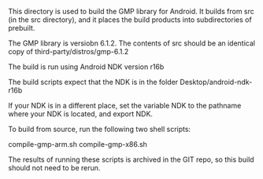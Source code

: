 This directory is used to build the GMP library for Android. It builds from src (in the src directory),
and it places the build products into subdirectories of prebuilt.

The GMP library is versiobn 6.1.2. The contents of src should be an identical copy of third-party/distros/gmp-6.1.2

The build is run using Android NDK version r16b

The build scripts expect that the NDK is in the folder Desktop/android-ndk-r16b

If your NDK is in a different place, set the variable NDK to the pathname where your
NDK is located, and export NDK.

To build from source, run the following two shell scripts:

compile-gmp-arm.sh
compile-gmp-x86.sh

The results of running these scripts is archived in the GIT repo, so this build should not need to be rerun.
